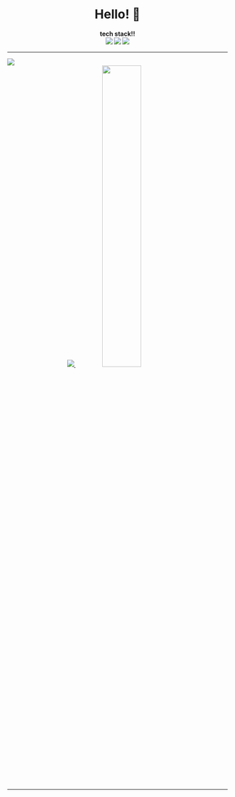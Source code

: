 <div align=center><h1> Hello! 👋</h1></div>

<div align="center"><b> tech stack!!
</br>
 
<img src="https://img.shields.io/badge/Java-007396?style=flat&logo=Java&logoColor=white"> 
<img src="https://img.shields.io/badge/Flutter-3178C6?style=flat&logo=Flutter&logoColor=white"/>  
<img src="https://img.shields.io/badge/React-61DAFB?style=flat&logo=react&logoColor=white"/>
</div>
<hr>

<img src="https://img.shields.io/badge/HTML-E34F26?style=flat-square&logo=HTML5&logoColor=white"/>
<div align=center>

<a href="s">
  <img src="https://github-readme-stats.vercel.app/api/top-langs/?username=somicoco&exclude_repo=dkssud8150.github.io&layout=compact&theme=tokyonight" />
</a>
<a href="s">
  <img src="https://github-readme-stats.vercel.app/api?username=somicoco&theme=tokyonight&show_icons=true" width="42%" />
</a>

</div>

<hr>
